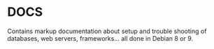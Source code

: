 # DOCS

Contains markup documentation about setup and trouble shooting of databases,
web servers, frameworks... all done in Debian 8 or 9.
